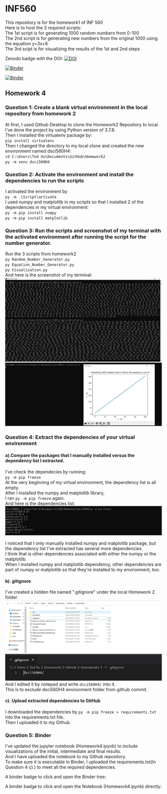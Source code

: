 # INF560

 This repository is for the homework1 of INF 560  
 Here is to host the 3 required scripts:  
 The 1st script is for generating 1000 random numbers from 0-100  
 The 2nd script is for generating new numbers from the original 1000 using the equation y=3x+6  
 The 3rd scipt is for visualizing the results of the 1st and 2nd steps    

Zenodo badge with the DOI:  [![DOI](https://zenodo.org/badge/298433408.svg)](https://zenodo.org/badge/latestdoi/298433408)

[![Binder](https://mybinder.org/badge_logo.svg)](https://notebooks.gesis.org/binder/v2/gh/TodXu/Homework2/1561b65c78a9b03c578e4ca140f504f14c1b6154)

[![Binder](https://mybinder.org/badge_logo.svg)](https://notebooks.gesis.org/binder/v2/gh/TodXu/Homework2/1561b65c78a9b03c578e4ca140f504f14c1b6154)


## Homework 4

### Question 1:  Create a blank virtual environment in the local repository from homework 2  

At first, I used Github Desktop to clone the Homework2 Repository to local.  
I've done the project by using Python version of 3.7.8.  
Then I installed the virtualenv package by:  
`pip install virtualenv`  
Then I changed the directory to my local clone and created the new environment named dsci560H4:  
`cd C:\Users\Tod Xu\Documents\GitHub\Homework2`  
`py -m venv dsci560H4`  
  
### Question 2: Activate the environment and install the dependencies to run the scripts  

I activated the environment by  
`py -m .\Script\activate`  
I used numpy and matplotlib in my scripts so that I installed 2 of the dependencies in my virtual environment:  
`py -m pip install numpy`  
`py -m pip install matplotlib`  

### Question 3: Run the scripts and screenshot of my terminal with the activated environment after running the script for the number generator.  
Run the 3 scripts from homework2  
`py Random_Number_Generator.py`  
`py Equation_Number_Generator.py`  
`py Visualization.py`  
And here is the screenshot of my terminal:  
![image](https://github.com/TodXu/Homework2/blob/master/Terminal1.JPG)
![image](https://github.com/TodXu/Homework2/blob/master/Terminal2.JPG)  

### Question 4: Extract the dependencies of your virtual environment  
#### a).Compare the packages that I manually installed versus the dependency list I extracted.  
I've check the dependecies by running:  
`py -m pip freeze`  
At the very beginning of my virtual environment, the dependency list is all empty.  
After I installed the numpy and matplotlib library,  
I ran `py -m pip freeze` again.  
And here is the dependencies list:  
![image](https://github.com/TodXu/Homework2/blob/master/Freeze.JPG)  

I noticed that I only manually installed numpy and matplotlib package, but the dependency list I've extracted has several more dependencies.  
I think that is other dependencies associated with either the numpy or the matplotlib.  
When I installed numpy and matplotlib dependency, other dependencies are part of numpy or matplotlib so that they're installed to my environment, too.  

#### b). gitignore  
I've created a hidden file named ".gitignore" under the local Homework 2 folder.  
![image](https://github.com/TodXu/Homework2/blob/master/ignore1.JPG)  
![image](https://github.com/TodXu/Homework2/blob/master/ignore2.JPG)  
And I edited it by notepad and write `dsci560H4/` into it.  
This is to exclude dsci560H4 environment folder from github commit.  

#### c). Upload extracted dependencies to GitHub  
I downloaded the dependencies by `py -m pip freeze > requirements.txt` into the requirements.txt file.  
Then I uploaded it to my Github.  

### Question 5: Binder  
I've updated the jupyter notebook (Homework4.ipynb) to include visualizations of the initial, intermediate and final results.  
And I have uploaded the notebook to my Github repository.  
To make sure it is executable in Binder, I uploaded the requirements.txt(In Question 4 c).) to meet all the required dependencies.  

A binder badge to click and open the Binder tree:  

A binder badge to click and open the Notebook (Homework4.ipynb) directly:  









